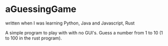 # aGuessingGame
written when I was learning Python, Java and Javascript, Rust

A simple program to play with with no GUI's. 
Guess a number from 1 to 10 (1 to 100 in the rust program).
